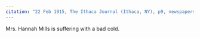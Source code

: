```yaml
---
citation: "22 Feb 1915, The Ithaca Journal (Ithaca, NY), p9, newspapers.com" 
---
```

Mrs. Hannah Mills is suffering with a bad cold. 